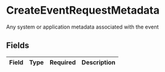 # CreateEventRequestMetadata

Any system or application metadata associated with the event


## Fields

| Field       | Type        | Required    | Description |
| ----------- | ----------- | ----------- | ----------- |